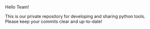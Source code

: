 Hello Team!

This is our private repository for developing and sharing python tools.
Please keep your commits clear and up-to-date!